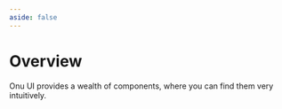 ```yaml
---
aside: false
---
```


# Overview

Onu UI provides a wealth of components, where you can find them very intuitively.


<overview />
